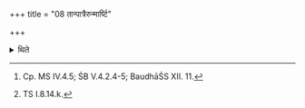 +++
title = "08 तान्पात्रैरुन्मार्ष्टि"

+++

<details><summary>थिते</summary>

8. on whom water is being sprinkled by means of the vessels,[^1] with samāvavr̥tran....[^2]   

[^1]: Cp. MS IV.4.5; ŚB V.4.2.4-5; BaudhāŚS XII. 11.  

[^2]: TS I.8.14.k. 

</details>
